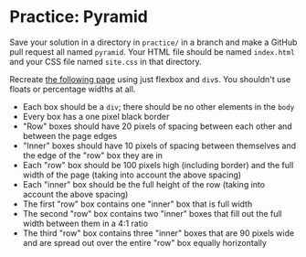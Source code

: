 # Practice: Pyramid

Save your solution in a directory in `practice/` in a branch and make a GitHub pull request all named `pyramid`.
Your HTML file should be named `index.html` and your CSS file named `site.css` in that directory.

Recreate [the following page](/practice/pyramid-sample.html) using just flexbox and `div`s.
You shouldn't use floats or percentage widths at all.

* Each box should be a `div`; there should be no other elements in the `body`
* Every box has a one pixel black border
* "Row" boxes should have 20 pixels of spacing between each other and between the page edges
* "Inner" boxes should have 10 pixels of spacing between themselves and the edge of the "row" box they are in
* Each "row" box should be 100 pixels high (including border) and the full width of the page (taking into account the above spacing)
* Each "inner" box should be the full height of the row (taking into account the above spacing)
* The first "row" box contains one "inner" box that is full width
* The second "row" box contains two "inner" boxes that fill out the full width between them in a 4:1 ratio
* The third "row" box contains three "inner" boxes that are 90 pixels wide and are spread out over the entire "row" box equally horizontally
